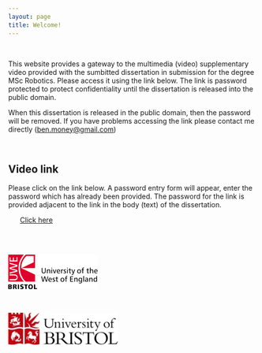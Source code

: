 ```yaml
---
layout: page
title: Welcome!
---
```


<br>

This website provides a gateway to the multimedia (video) supplementary video provided with the sumbitted dissertation in submission for the degree MSc Robotics. Please access it using the link below. The link is password protected to protect confidentiality until the dissertation is released into the public domain.

When this dissertation is released in the public domain, then the password will be removed. If you have problems accessing the link please contact me directly (ben.money@gmail.com)

<!--Comment: Paragrpah spacing-->

<br>

<div id="resourcesPanel" class="container p-3 my-3 bg-info">
<h2>Video link</h2> 
  <p>Please click on the link below. A password entry form will appear, enter the password which has already been provided. The password for the link is provided adjacent to the link in the body (text) of the dissertation. </p>
<ul class="list-group">
  <a href="https://www.w3schools.com/python/" target="_blank" class="list-group-item list-group-item-action">Click here</a>
</ul>
</div>

<!--Comment: Paragrpah spacing-->
<br>
<br>

[![logoPicture](images/uwe_uni_logo.png)](https://courses.uwe.ac.uk/H67B1/robotics)

<br>

[![logoPicture](images/bristol_uni_logo.jpg)](http://uobwww.isys.bristol.ac.uk/study/postgraduate/2020/eng/msc-robotics/)

<br>
<br>
